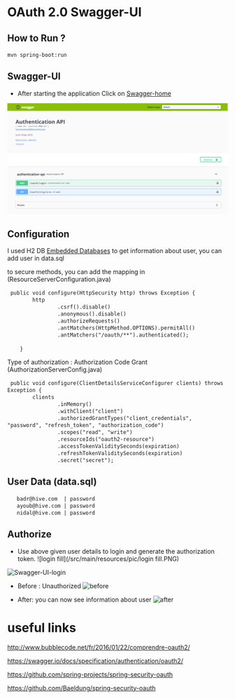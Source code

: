 #  OAuth 2.0 Swagger-UI 

## How to Run ?

```
mvn spring-boot:run
```

## Swagger-UI
* After starting the application Click on [Swagger-home](http://localhost:8080/api/swagger-ui.html)

![Swagger-UI-Home](/src/main/resources/pic/Swagger-UI-Home.PNG)

## Configuration 
I used H2 DB [Embedded Databases](https://dzone.com/articles/3-java-embedded-databases)
to get information about user, you can add user in data.sql

to secure methods, you can add the mapping in (ResourceServerConfiguration.java)
```
 public void configure(HttpSecurity http) throws Exception {
        http
                .csrf().disable()
                .anonymous().disable()
                .authorizeRequests()
                .antMatchers(HttpMethod.OPTIONS).permitAll()
                .antMatchers("/oauth/**").authenticated();

    }
```
Type of authorization : Authorization Code Grant (AuthorizationServerConfig.java)
```
 public void configure(ClientDetailsServiceConfigurer clients) throws Exception {
        clients
                .inMemory()
                .withClient("client")
                .authorizedGrantTypes("client_credentials", "password", "refresh_token", "authorization_code")
                .scopes("read", "write")
                .resourceIds("oauth2-resource")
                .accessTokenValiditySeconds(expiration)
                .refreshTokenValiditySeconds(expiration)
                .secret("secret");
```
## User Data (data.sql)

```
   badr@hive.com  | password
   ayoub@hive.com | password
   nidal@hive.com | password
```


## Authorize
* Use above given user details to login and generate the authorization token.
![login fill](/src/main/resources/pic/login fill.PNG)

![Swagger-UI-login](/src/main/resources/picc/Swagger-UI-login.PNG)

* Before : Unauthorized
![before](/src/main/resources/picc/before.PNG)


* After: you can now see information about user
![after](/src/main/resources/picr.PNG)


# useful links 
http://www.bubblecode.net/fr/2016/01/22/comprendre-oauth2/

https://swagger.io/docs/specification/authentication/oauth2/

https://github.com/spring-projects/spring-security-oauth

https://github.com/Baeldung/spring-security-oauth


